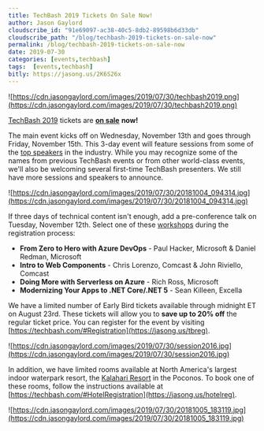 ```yaml
---
title: TechBash 2019 Tickets On Sale Now!
author: Jason Gaylord
cloudscribe_id: "91e69097-ac38-40c5-8db2-89598b6d33db"
cloudscribe_path: "/blog/techbash-2019-tickets-on-sale-now"
permalink: /blog/techbash-2019-tickets-on-sale-now
date: 2019-07-30
categories: [events,techbash]
tags:  [events,techbash]
bitly: https://jasong.us/2K6S26x
---
```


![https://cdn.jasongaylord.com/images/2019/07/30/techbash2019.png](https://cdn.jasongaylord.com/images/2019/07/30/techbash2019.png)

[TechBash 2019](https://jasong.us/tb) tickets are [**on sale**](https://jasong.us/tbreg) **now!** 

The main event kicks off on Wednesday, November 13th and goes through Friday, November 15th. This 3-day event will feature sessions from some of the [top speakers](https://jasong.us/2WO6IfX) in the industry. While you may recognize some of the names from previous TechBash events or from other world-class events, we'll also be welcoming several first-time TechBash presenters. We still have more sessions and speakers to announce.

![https://cdn.jasongaylord.com/images/2019/07/30/20181004_094314.jpg](https://cdn.jasongaylord.com/images/2019/07/30/20181004_094314.jpg)

If three days of technical content isn't enough, add a pre-conference talk on Tuesday, November 12th. Select one of these [workshops](https://jasong.us/3fGtXBl) during the registration process: 

- **From Zero to Hero with Azure DevOps** - Paul Hacker, Microsoft & Daniel Redman, Microsoft 
- **Intro to Web Components** - Chris Lorenzo, Comcast & John Riviello, Comcast 
- **Doing More with Serverless on Azure** - Rich Ross, Microsoft 
- **Modernizing Your Apps to .NET Core/.NET 5** - Sean Killeen, Excella

We have a limited number of Early Bird tickets available through midnight ET on August 23rd. These tickets will allow you to **save up to 20% off** the regular ticket price. You can register for the event by visiting [https://techbash.com/#Registration](https://jasong.us/tbreg). 

![https://cdn.jasongaylord.com/images/2019/07/30/session2016.jpg](https://cdn.jasongaylord.com/images/2019/07/30/session2016.jpg)

In addition, we have limited rooms available at North America's largest indoor waterpark resort, the [Kalahari Resort](https://jasong.us/2LoQ0yl) in the Poconos. To book one of these rooms, follow the instructions available at [https://techbash.com/#HotelRegistration](https://jasong.us/hotelreg). 

![https://cdn.jasongaylord.com/images/2019/07/30/20181005_183119.jpg](https://cdn.jasongaylord.com/images/2019/07/30/20181005_183119.jpg)